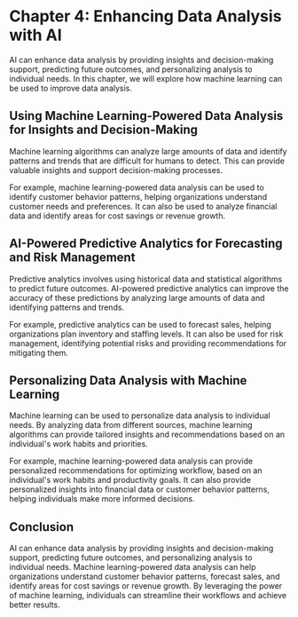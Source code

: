 Chapter 4: Enhancing Data Analysis with AI
==========================================

AI can enhance data analysis by providing insights and decision-making support, predicting future outcomes, and personalizing analysis to individual needs. In this chapter, we will explore how machine learning can be used to improve data analysis.

Using Machine Learning-Powered Data Analysis for Insights and Decision-Making
-----------------------------------------------------------------------------

Machine learning algorithms can analyze large amounts of data and identify patterns and trends that are difficult for humans to detect. This can provide valuable insights and support decision-making processes.

For example, machine learning-powered data analysis can be used to identify customer behavior patterns, helping organizations understand customer needs and preferences. It can also be used to analyze financial data and identify areas for cost savings or revenue growth.

AI-Powered Predictive Analytics for Forecasting and Risk Management
-------------------------------------------------------------------

Predictive analytics involves using historical data and statistical algorithms to predict future outcomes. AI-powered predictive analytics can improve the accuracy of these predictions by analyzing large amounts of data and identifying patterns and trends.

For example, predictive analytics can be used to forecast sales, helping organizations plan inventory and staffing levels. It can also be used for risk management, identifying potential risks and providing recommendations for mitigating them.

Personalizing Data Analysis with Machine Learning
-------------------------------------------------

Machine learning can be used to personalize data analysis to individual needs. By analyzing data from different sources, machine learning algorithms can provide tailored insights and recommendations based on an individual's work habits and priorities.

For example, machine learning-powered data analysis can provide personalized recommendations for optimizing workflow, based on an individual's work habits and productivity goals. It can also provide personalized insights into financial data or customer behavior patterns, helping individuals make more informed decisions.

Conclusion
----------

AI can enhance data analysis by providing insights and decision-making support, predicting future outcomes, and personalizing analysis to individual needs. Machine learning-powered data analysis can help organizations understand customer behavior patterns, forecast sales, and identify areas for cost savings or revenue growth. By leveraging the power of machine learning, individuals can streamline their workflows and achieve better results.
